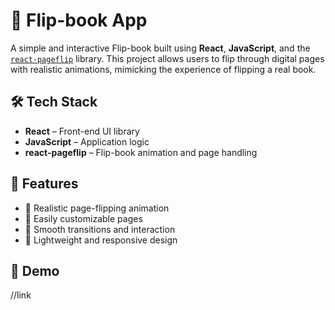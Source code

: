 # 📖 Flip-book App

A simple and interactive Flip-book built using **React**, **JavaScript**, and the [`react-pageflip`](https://www.npmjs.com/package/react-pageflip) library. This project allows users to flip through digital pages with realistic animations, mimicking the experience of flipping a real book.

## 🛠️ Tech Stack

- **React** – Front-end UI library
- **JavaScript** – Application logic
- **react-pageflip** – Flip-book animation and page handling

## 🚀 Features

- 📘 Realistic page-flipping animation  
- 📄 Easily customizable pages  
- 🔁 Smooth transitions and interaction  
- 🔧 Lightweight and responsive design

## 📸 Demo

//link


